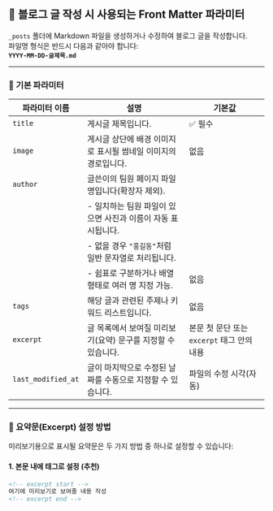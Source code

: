 ## 📝 블로그 글 작성 시 사용되는 Front Matter 파라미터

`_posts` 폴더에 Markdown 파일을 생성하거나 수정하여 블로그 글을 작성합니다.  
파일명 형식은 반드시 다음과 같아야 합니다:  
**`YYYY-MM-DD-글제목.md`**

---

### 📌 기본 파라미터

| 파라미터 이름       | 설명                                                                                   | 기본값                                      |
|----------------------|------------------------------------------------------------------------------------------|---------------------------------------------|
| `title`              | 게시글 제목입니다.                                                                       | ✅ 필수                                      |
| `image`              | 게시글 상단에 배경 이미지로 표시될 썸네일 이미지의 경로입니다.                           | 없음                                        |
| `author`             | 글쓴이의 팀원 페이지 파일명입니다(확장자 제외).                                           |
|                      | - 일치하는 팀원 파일이 있으면 사진과 이름이 자동 표시됩니다.                             |
|                      | - 없을 경우 `"홍길동"`처럼 일반 문자열로 처리됩니다.                                     |
|                      | - 쉼표로 구분하거나 배열 형태로 여러 명 지정 가능.                                       | 없음                                        |
| `tags`               | 해당 글과 관련된 주제나 키워드 리스트입니다.                                              | 없음                                        |
| `excerpt`            | 글 목록에서 보여질 미리보기(요약) 문구를 지정할 수 있습니다.                            | 본문 첫 문단 또는 `excerpt` 태그 안의 내용 |
| `last_modified_at`   | 글이 마지막으로 수정된 날짜를 수동으로 지정할 수 있습니다.                               | 파일의 수정 시각(자동)                      |

---

### 🧩 요약문(Excerpt) 설정 방법

미리보기용으로 표시될 요약문은 두 가지 방법 중 하나로 설정할 수 있습니다:

#### 1. 본문 내에 태그로 설정 (추천)
```html
<!-- excerpt start -->
여기에 미리보기로 보여줄 내용 작성
<!-- excerpt end -->
